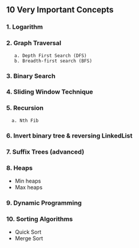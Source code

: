 
## 10 Very Important Concepts
### 1. Logarithm
### 2. Graph Traversal 
       a. Depth First Search (DFS)
       b. Breadth-first search (BFS)
### 3. Binary Search 
### 4. Sliding Window Technique 
### 5. Recursion 
      a. Nth Fib
### 6. Invert binary tree & reversing LinkedList
### 7. Suffix Trees (advanced)
### 8. Heaps 
- Min heaps 
- Max heaps 
### 9. Dynamic Programming 
### 10. Sorting Algorithms 
- Quick Sort 
- Merge Sort
